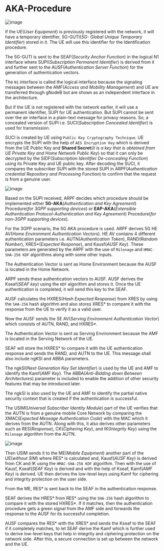 # AKA-Procedure

![image](https://user-images.githubusercontent.com/97805339/202691188-920e4d40-b5e0-47a2-8b64-4e0983b422b5.png)

If the UE(*User Equipment*) is previously registered with the network, it will have a temporary identifier, 
5G-GUTI(*5G- Global Unique Temporary Identifier*) stored in it. The UE will use this identifier for the Identification procedure.

The 5G-GUTI is sent to the SEAF(*Security Anchor Function*) in the logical N1 interface where 
SUPI(*Subscription Permanent Identifier*) is derived from it and further sent to the  AUSF(*Authentication Server Function*) 
for the generation of authentication vectors.

The `N1` interface is called the logical interface because the signaling messages between the 
AMF(*Access and Mobility Management*) and UE are transferred through gNodeB but are shown as an independent interface 
in the architecture.

But if the UE is not registered with the network earlier, it will use a permanent identifier, SUPI for UE authentication. 
But SUPI cannot be sent over the air interface in a plain-text message for privacy reasons. 
So, a concealed version of SUPI i.e. SUCI(*Subscription Concealed Identifier*) is used for transmission.

SUCI is created by UE using `Public Key Cryptography Technique`. 
UE encrypts the SUPI with the help of `AES Encryption Key` which is derived from the UE Public Key and 
**Shared Secret**(*it is a key that is obtained from UE Private Key and Home Network Public Key*) so that 
it can only be decrypted by the SIDF(*Subscription Identifier De-concealing Function*) using its Private Key and UE public key. 
After decoding the SUCI, it compares the subscriber SUPI with the stored SUPI in 
ARPF(*Authentication credential Repository and Processing Function*) to confirm that the request is from a genuine user.

![image](https://user-images.githubusercontent.com/97805339/202691519-cc297921-7598-4d3d-9a74-5891cbb8af3d.png)

Based on the SUPI received, ARPF decides which procedure should be implemented either **5G-AKA**(*Authentication and Key Agreement*) 
Procedure(*for 3GPP supporting devices*) or **EAP-AKA**(*Extensible Authentication Protocol-Authentication and Key Agreement*) 
Procedure(*for non-3GPP supporting devices*).

For the 3GPP scenario, the 5G AKA procedure is used. ARPF derives 5G HE AV(*Home Environment Authentication Vectors*). 
HE AV contains 4 different authentication parameters i.e. AUTN(*Authentication Token*), RAND(*Random Number*), 
XRES*(*Expected Response*), and Kausf(*AUSF Key*). 
These parameters are generated by the ARPF with the use of `Milenage` and `HMAC-SHA-256 KDF` algorithms along with some other inputs.

The Authentication Vector is sent as Home Environment because the AUSF is located in the Home Network.

ARPF sends these authentication vectors to AUSF. 
AUSF derives the Kseaf(*SEAF key*) using the `KDF` algorithm and stores it. 
Once the UE authentication is completed, it will send this key to the SEAF.

AUSF calculates the HXRES(*Hash Expected Response*) from XRES by using the `SHA-256` hash algorithm and also 
stores XRES* to compare it with the response from the UE to verify it as a valid user.

Now the AUSF sends the SE AV(*Serving Environment Authentication Vector*) which consists of AUTN, RAND, and HXRES*.

The Authentication Vector is sent as Serving Environment because the AMF is located in the Serving Network of the UE.

SEAF will store the HXRES* to compare it with the UE authentication response and sends the RAND, and AUTN to the UE. 
This message shall also include ngKSI and ABBA parameters.

The ngkSI(*Next Generation Key Set Identifier*) is used by the UE and AMF to identify the Kamf(*AMF Key*). 
The ABBA(*Anti-Bidding down Between Architectures*) parameter is included to enable the addition of other 
security features that may be introduced later.

The ngkSI is also used by the UE and AMF to identify the partial native security context that is created 
if the authentication is successful.

The USIM(*Universal Subscriber Identity Module*) part of the UE verifies that the AUTN is from a genuine mobile 
Core Network by comparing the XMAC(*Expected Message Authentication Code*) with the MAC which it derives from the AUTN. 
Along with this, it also derives other parameters such as RES(*Response*), CK(*Ciphering Key*), and IK(*Integrity Key*) 
using the `Milenage` algorithm from the AUTN.

![image](https://user-images.githubusercontent.com/97805339/202692003-1e179d7d-b79d-475b-a39e-f2e4d6ea6844.png)

Then USIM sends it to the ME(*Mobile Equipment*) another part of the UE(*without SIM*) where RES* is calculated and, 
Kausf(*AUSF Key*) is derived from CK and IK using the `HMAC-SHA-256 KDF` algorithm. 
Then with the use of Kausf, Kseaf(*SEAF Key*) is derived and with the help of Kseaf, Kamf(*AMF Key*) is derived. 
UE then derives the low-level keys using Kamf for ciphering and integrity protection on the user side.

From the ME, RES* is sent back to the SEAF in the authentication response.

SEAF derives the HRES* from RES* using the `SHA-256` hash algorithm to compare it with the stored HXRES*. 
If it matches, then the authentication procedure gets a green signal from the AMF side and forwards the 
response to the AUSF for its successful completion.

AUSF compares the RES* with the XRES* and sends the Kseaf to the SEAF if it completely matches, to let SEAF derive 
the Kamf which is further used to derive low-level keys that help in integrity and ciphering protection on the 
network side. After this, a secure connection is set up between the network and the UE.

